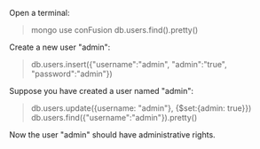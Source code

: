 Open a terminal:

 > mongo
 > use conFusion
 > db.users.find().pretty()

Create a new user "admin":

 > db.users.insert({"username":"admin", "admin":"true", "password":"admin"})
 
Suppose you have created a user named "admin":

 > db.users.update({username: "admin"}, {$set:{admin: true}})
 > db.users.find({"username":"admin"}).pretty()

Now the user "admin" should have administrative rights.
